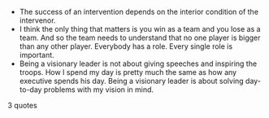  - The success of an intervention depends on the interior condition of the intervenor.
 - I think the only thing that matters is you win as a team and you lose as a team. And so the team needs to understand that no one player is bigger than any other player. Everybody has a role. Every single role is important.
 - Being a visionary leader is not about giving speeches and inspiring the troops. How I spend my day is pretty much the same as how any executive spends his day. Being a visionary leader is about solving day-to-day problems with my vision in mind.

3 quotes